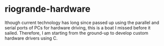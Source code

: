riogrande-hardware
==================

lthough current technology has long since passed up using the parallel and serial ports of PCs for hardware driving, this is a boat I missed before it sailed. Therefore, I am starting from the ground-up to develop custom hardware drivers using C.
